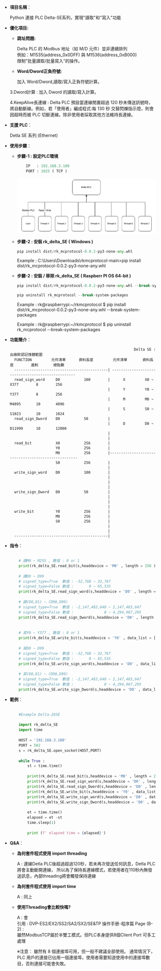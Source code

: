 - **項目名稱**：
    
    Python 連接 PLC Delta-SE系列，實現"讀取"和"寫入"功能<br>



- **優化項目:**

    - **跳址問題:**<br>

        Delta PLC 的 Modbus 地址（如 M/D 元件）並非連續排列<br>
        例如：M1535(address_0x0DFF) 與 M1536(address_0xB000)<br>
        限制"批量讀取/批量寫入"的操作。<br>

    - **Word/Dword正負符號:**<br>

        加入 Word/Dword,讀取/寫入正負符號計算。

    3.Dword計算 : 加入 Dword 的讀取/寫入計算。
    
    4.KeepAlive長連線 : Delta PLC 預設當連線閒置超過 120 秒未傳送訊號時，將自動斷線。例如，若「使用者」編成程式:每 130 秒
                        交替閃爍指示燈，則會因超時而被 PLC 切斷連線。除非使用者採取其他方法維持長連線。

- **支援 PLC**：
    
    Detla SE 系列 (Ethernet)

- **使用步驟**：

    - **步驟-1 : 設定PLC環境**
        ```python
            IP   : 192.168.3.100
            PORT : 1025 ( TCP )
        ```
        ![Example Image](../images/p1.png)

    - **步驟-2 : 安裝 rk_delta_SE ( Windows )**
        ```python
        pip install dist/rk_mcprotocol-0.0.2-py3-none-any.whl
        ```
        Example : C:\Users\Downloads\rkmcprotocol-main>pip install dist/rk_mcprotocol-0.0.2-py3-none-any.whl

    - **步驟-2 : 安裝 / 移除 rk_delta_SE ( Raspberr PI OS 64-bit )**
        ```python
        pip install dist/rk_mcprotocol-0.0.2-py3-none-any.whl --break-system-packages
        ```
        ```python
        pip uninstall rk_mcprotocol --break-system-packages
        ```
        Example : rk@raspberrypi:~/rkmcprotocol $ pip install dist/rk_mcprotocol-0.0.2-py3-none-any.whl --break-system-packages<br>

        Example : rk@raspberrypi:~/rkmcprotocol $ pip uninstall rk_mcprotocol --break-system-packages<br>

- **功能簡介**：
 

                                                               Delta SE : 出廠默認記憶體範圍
        FUNCTION         元件清單      資料長度         元件清單       資料長度        進制       總點數
        -------------------------------------------| --------------------------------------------------
        read_sign_word     D0           100        |      X         X0 ~ X377        8        256    
                                                   |      Y         Y0 ~ Y377        8        256    
                                                   |      M         M0 ~ M4095       10       4096    
                                                   |      S         S0 ~ S1023       10       1024     
        read_sign_Dword    D0           50         |         
                                                   |      D         D0 ~ D11999      10       12000 
                                                   |
                                                   |  
        read_bit           X0           256        |           
                           Y0           256        |        
                           M0           256        |----------------------------------------------------
                           S0           256        |
                                                   |                                                   
        write_sign_word    D0           100        |
                                                   |
                                                   |
                                                   |
        write_sign_Dword   D0           50         |
                                                   | 
                                                   |
                                                   |
        write_bit          Y0           256        |
                           M0           256        |
                           S0           256        |
                                                   |
                                                   |                
        -------------------------------------------|

- **指令**：
    ```python  

        # 讀M0 ~ M255 , 數值 : 0 or 1
        print(rk_delta_SE.read_bit(s,headdevice = 'M0' , length = 256 ))

        # 讀D0 ~ D99              
        # signed_type=True  數值 : -32,768 ~ 32,767 
        # signed_type=False 數值 :       0 ~ 65,535 
        print(rk_delta_SE.read_sign_word(s,headdevice = 'D0' , length = 100, signed_type=True))

        # 讀(D0,D1) ~ (D98,D99)  
        # signed_type=True  數值 : -2,147,483,648 ~ 2,147,483,647 
        # signed_type=False 數值 :              0 ~ 4,294,967,295       
        print(rk_delta_SE.read_sign_Dword(s,headdevice = 'D0' , length =50 , signed_type=True))
     

        # 寫Y0 ~ Y377 , 數值 : 0 or 1
        print(rk_delta_SE.write_bit(s,headdevice = 'Y0' , data_list = [1]*256 )) 

        # 寫D0 ~ D99              
        # signed_type=True  數值 : -32,768 ~ 32,767
        # signed_type=False 數值 :       0 ~ 65,535 
        print(rk_delta_SE.write_sign_word(s,headdevice = 'D0' , data_list = [-999]*100 ,signed_type =True))

        # 寫(D0,D1) ~ (D98,D99)  
        # signed_type=True  數值 : -2,147,483,648 ~ 2,147,483,647 
        # signed_type=False 數值 :              0 ~ 4,294,967,295       
        print(rk_delta_SE.write_sign_Dword(s,headdevice = 'D0' , data_list = [9999999]*50 ,signed_type =True))


    ```
- **範例**：
    ```python  

        #Example Delta-26SE

        import rk_delta_SE 
        import time
        
        HOST = '192.168.3.100'
        PORT = 502
        s = rk_delta_SE.open_socket(HOST,PORT) 
 
        while True :
            st = time.time()
            
            print(rk_delta_SE.read_bit(s,headdevice = 'M0' , length = 256 ))
            print(rk_delta_SE.read_sign_word(s,headdevice = 'D0' , length = 100, signed_type=True))
            print(rk_delta_SE.read_sign_Dword(s,headdevice = 'D0' , length =50 , signed_type=True))   
            print(rk_delta_SE.write_bit(s,headdevice = 'Y0' , data_list = [1]*256 )) 
            print(rk_delta_SE.write_sign_word(s,headdevice = 'D0' , data_list = [-999]*100 ,signed_type =True))
            print(rk_delta_SE.write_sign_Dword(s,headdevice = 'D0' , data_list = [9999999]*50 ,signed_type =True))
        
            et = time.time()
            elapsed = et -st
            time.sleep(1)  
            
            print (f' elapsed time = {elapsed}')

    
- **Q&A**：

    - **為何套件程式使用 import threading**
    
        A : 連線Detla PLC後超過超過120秒，若未再次發送任何訊息，Detla PLC將會主動斷開連線，
            所以為了保持長連線模式，若使用者在110秒內無發送訊息，內部threading將會觸發保持連線<br>

    - **為何套件程式使用 import time**

        A : 同上

    - **使用Threading會比較快嗎?**

         A : 會 <br>
        引用 : DVP-ES2/EX2/SS2/SA2/SX2/SE&TP 操作手册-程序篇 Page (B-2)  :<br>
               雖然ModbusTCP屬於半雙工模式。但PLC本身提供8個Client Port 可多工處理<br>
               
       ※注意： 雖然有 8 個連接埠可用，但一般不建議全部使用。
                通常情況下，PLC 用戶的連接已佔用一個連接埠，使用者需要知道使用中的連接埠數目，否則連接可能會失敗。        